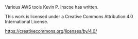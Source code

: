 Various AWS tools Kevin P. Inscoe has written.

This work is licensed under a Creative Commons Attribution 4.0 International License.

https://creativecommons.org/licenses/by/4.0/


